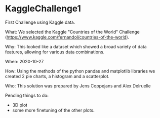 # KaggleChallenge1
First Challenge using Kaggle data.

What:
We selected the Kaggle "Countries of the World" Challenge (https://www.kaggle.com/fernandol/countries-of-the-world).

Why:
This looked like a dataset which showed a broad variety of data features, allowing for various data combinations.

When:
2020-10-27

How:
Using the methods of the python pandas and matplotlib libraries we created 2 pie charts, a histogram and a scatterplot.

Who:
This solution was prepared by Jens Coppejans and Alex Delruelle


Pending things to do:
- 3D plot
- some more finetuning of the other plots.
